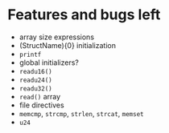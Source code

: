 
# Features and bugs left

- array size expressions
- (StructName){0} initialization
- `printf`
- global initializers?
- `readu16()` 
- `readu24()` 
- `readu32()` 
- `read()` array
- file directives
- `memcmp`, `strcmp`, `strlen`, `strcat`, `memset`
- `u24`

